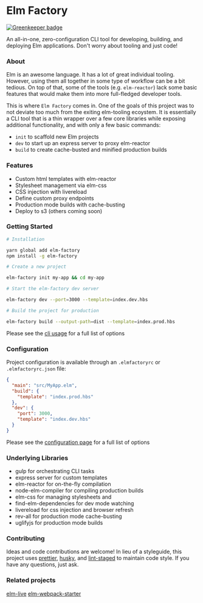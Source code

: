 # Elm Factory

[![Greenkeeper badge](https://badges.greenkeeper.io/farism/elm-factory.svg)](https://greenkeeper.io/)

An all-in-one, zero-configuration CLI tool for developing, building, and deploying Elm applications. Don't worry about tooling and just code!

### About

Elm is an awesome language. It has a lot of great individual tooling. However, using them all together in some type of workflow can be a bit tedious. On top of that, some of the tools (e.g. `elm-reactor`) lack some basic features that would make them into more full-fledged developer tools.

This is where `Elm Factory` comes in. One of the goals of this project was to not deviate too much from the exiting elm-tooling ecoystem. It is essentially a CLI tool that is a thin wrapper over a few core libraries while exposing additional functionality, and with only a few basic commands:

- `init` to scaffold new Elm projects
- `dev` to start up an express server to proxy elm-reactor
- `build` to create cache-busted and minified production builds

### Features
- Custom html templates with elm-reactor
- Stylesheet management via elm-css
- CSS injection with livereload
- Define custom proxy endpoints
- Production mode builds with cache-busting
- Deploy to s3 (others coming soon)

### Getting Started

```sh
# Installation

yarn global add elm-factory
npm install -g elm-factory

# Create a new project

elm-factory init my-app && cd my-app

# Start the elm-factory dev server

elm-factory dev --port=3000 --template=index.dev.hbs

# Build the project for production

elm-factory build --output-path=dist --template=index.prod.hbs

```

Please see the [cli usage](https://github.com/farism/elm-factory/blob/master/guides/cli-usage.md) for a full list of options


### Configuration

Project configuration is available through an `.elmfactoryrc` or `.elmfactoryrc.json` file:
```json
{
  "main": "src/MyApp.elm",
  "build": {
    "template": "index.prod.hbs"
  },
  "dev": {
    "port": 3000,
    "template": "index.dev.hbs"
  }
}
```

Please see the [configuration page](https://github.com/farism/elm-factory/blob/master/guides/configuration.md) for a full list of options

### Underlying Libraries

- gulp for orchestrating CLI tasks
- express server for custom templates
- elm-reactor for on-the-fly compilation
- node-elm-compiler for compiling production builds
- elm-css for managing stylesheets and
- find-elm-dependencies for dev mode watching
- livereload for css injection and browser refresh
- rev-all for production mode cache-busting
- uglifyjs for production mode builds

### Contributing

Ideas and code contributions are welcome! In lieu of a styleguide, this project uses [prettier](https://github.com/prettier/prettier), [husky](https://github.com/typicode/husky), and [lint-staged](https://github.com/okonet/lint-staged) to maintain code style. If you have any questions, just ask.

### Related projects
[elm-live](https://github.com/tomekwi/elm-live)
[elm-webpack-starter](https://github.com/jiwhiz/elm-bootstrap-webpack-starter)
